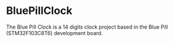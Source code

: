 # BluePillClock

The Blue Pill Clock is a 14 digits clock project based in the Blue Pill (STM32F103C8T6) development board. 